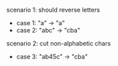 scenario 1: should reverse letters

- case 1: "a" -> "a"
- case 2: "abc" -> "cba"

scenario 2: cut non-alphabetic chars

- case 3: "ab45c" -> "cba"